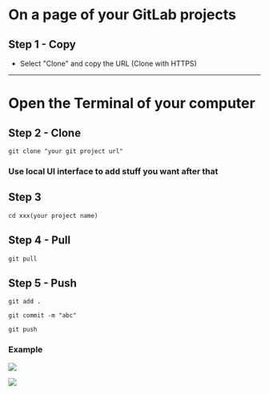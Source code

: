 # On a page of your GitLab projects

## Step 1 - Copy
- Select "Clone" and copy the URL (Clone with HTTPS)
 
---

# Open the Terminal of your computer

## Step 2 - Clone
```
git clone "your git project url"
```

### Use local UI interface to add stuff you want after that

## Step 3 
```
cd xxx(your project name)
```

## Step 4 - Pull
```
git pull
```

## Step 5 - Push
```
git add .
```
```
git commit -m "abc"
```
```
git push
```

### Example

![](https://user-images.githubusercontent.com/116076967/197130448-dc8a600e-5630-40a5-ab4b-2ef74b09f146.png)


![](https://i.imgur.com/w18pogb.png)
